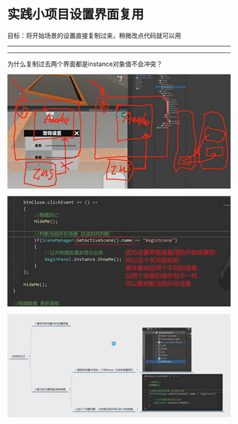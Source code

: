 # 实践小项目设置界面复用

目标：将开始场景的设置直接复制过来，稍微改点代码就可以用

---

---

为什么复制过去两个界面都是instance对象值不会冲突？

![cf16f6cbd2117b1db180080f11b6429f.png](image/cf16f6cbd2117b1db180080f11b6429f.png)

![12c8ddd335bae33a1a990c3391f83922.png](image/12c8ddd335bae33a1a990c3391f83922.png)

![75b0ef6865e32d736446db0b49399f7d.png](image/75b0ef6865e32d736446db0b49399f7d.png)
